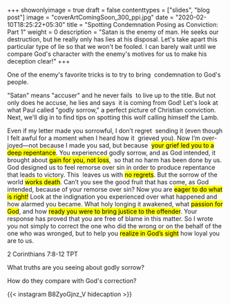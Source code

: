 +++
showonlyimage = true
draft = false
contenttypes = ["slides", "blog post"]
image = "coverArtComingSoon_300_ppi.jpg"
date = "2020-02-10T18:25:22+05:30"
title = "Spotting Condemnation Posing as Conviction: Part 1"
weight = 0
description = "Satan is the enemy of man. He seeks our destruction, but he really only has lies at his disposal. Let's take apart this particular type of lie so that we won't be fooled. I can barely wait until we compare God's character with the enemy's motives for us to make his deception clear!"
+++

One of the enemy's favorite tricks is to try to bring  condemnation to God's people.

"Satan" means "accuser" and he never fails  to live up to the title. 
But not only does he accuse, he lies and says  it is coming from God!
Let's look at what Paul called "godly sorrow," a perfect picture of Christian conviction.
Next, we'll dig in to find tips on spotting this wolf calling himself the Lamb.

<div class='bible-text'>Even if my letter made you sorrowful, I don’t regret  sending it (even though I felt awful for a moment when I heard how it  grieved you). Now I’m over-joyed—not because I made you sad, but because  <mark>your grief led you to a deep repentance</mark>. You experienced godly sorrow, and as God intended, it brought about <mark>gain for you, not loss</mark>,  so that no harm has been done by us. God designed us to feel remorse over sin in order to produce repentance that leads to victory. This  leaves us with <mark>no regrets</mark>. But the sorrow of the world <mark>works death</mark>. Can’t you see the good fruit that has come, as God intended, because of your remorse over sin? Now you are <mark>eager to do what is right!</mark> Look at the indignation you experienced over what happened and how alarmed you became. What holy longing it awakened, what <mark>passion for God</mark>, and how <mark>ready you were to bring justice to the offender</mark>. Your response has proved that you are free of blame in this matter. So I wrote you not simply to correct the one who did the wrong or on the behalf of the one who was wronged, but to help you <mark>realize in God’s sight</mark> how loyal you are to us.
<p class='bible-reference'>2 Corinthians 7:8-12 TPT
</p>
</div>

What truths are you seeing about godly sorrow?

How do they compare with God's correction?

{{< instagram B8ZyoGjnz_V hidecaption >}}
